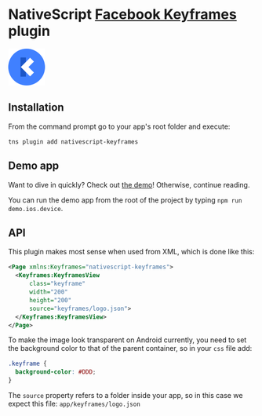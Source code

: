 # NativeScript [Facebook Keyframes](https://github.com/facebookincubator/Keyframes) plugin

<img src="https://raw.githubusercontent.com/EddyVerbruggen/nativescript-keyframes/master/media/keyframes-logo.png" />

## Installation
From the command prompt go to your app's root folder and execute:

```
tns plugin add nativescript-keyframes
```

## Demo app
Want to dive in quickly? Check out [the demo](demo)! Otherwise, continue reading.

You can run the demo app from the root of the project by typing `npm run demo.ios.device`.

## API

This plugin makes most sense when used from XML, which is done like this:

```xml
<Page xmlns:Keyframes="nativescript-keyframes">
  <Keyframes:KeyframesView
      class="keyframe"
      width="200"
      height="200"
      source="keyframes/logo.json">
  </Keyframes:KeyframesView>
</Page>
```

To make the image look transparent on Android currently,
you need to set the background color to that of the parent container, so in your `css` file add:

```css
.keyframe {
  background-color: #DDD;
}
```

The `source` property refers to a folder inside your app,
so in this case we expect this file: `app/keyframes/logo.json`